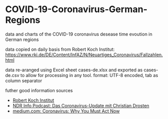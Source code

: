 # COVID-19-Coronavirus-German-Regions
data and charts of the COVID-19 coronavirus desease time evoution in German regions

data copied on daily basis from Robert Koch Institut: https://www.rki.de/DE/Content/InfAZ/N/Neuartiges_Coronavirus/Fallzahlen.html

data re-aranged using Excel sheet cases-de.xlsx and exported as cases-de.csv to allow for processing in any tool.
format: UTF-8 encoded, tab as column separator

futher good information sources
* [Robert Koch Institut](https://www.rki.de)
* [NDR Info Podcast: Das Coronavirus-Update mit Christian Drosten](https://www.ndr.de/nachrichten/info/podcast4684.html)
* [medium.com: Coronavirus: Why You Must Act Now](https://medium.com/@tomaspueyo/coronavirus-act-today-or-people-will-die-f4d3d9cd99ca)
